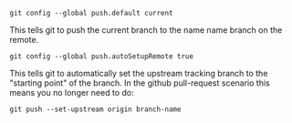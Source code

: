 ```
git config --global push.default current
```

This tells git to push the current branch to the name name branch on the remote.

```
git config --global push.autoSetupRemote true
```

This tells git to automatically set the upstream tracking branch to the "starting point" of the branch. In the github pull-request scenario this means you no longer need to do:

```
git push --set-upstream origin branch-name
```
